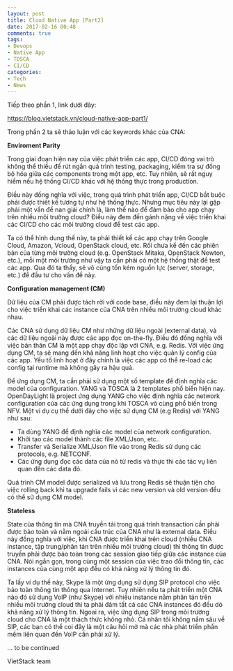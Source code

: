 ```yaml
---
layout: post
title: Cloud Native App [Part2]
date: 2017-02-16 00:48
comments: true
tags:
- Devops
- Native App
- TOSCA
- CI/CD
categories:
- Tech
- News
---
```

Tiếp theo phần 1, link dưới đây:

https://blog.vietstack.vn/cloud-native-app-part1/

Trong phần 2 ta sẽ thảo luận với các keywords khác của CNA:

<strong>Enviroment Parity</strong>

Trong giai đoạn hiện nay của việc phát triển các app, CI/CD đóng vai trò không thể thiếu để rút ngắn quá trình testing, packaging, kiểm tra sự đồng bộ hóa giữa các components trong một app, etc. Tuy nhiên, sẽ rất nguy hiểm nếu hệ thống CI/CD khác với hệ thống thực trong production.

Điều này đồng nghĩa với việc, trong quá trình phát triển app, CI/CD bắt buộc phải được thiết kế tương tự như hệ thống thực. Nhưng mục tiêu này lại gặp phải một vấn đề nan giải chính là, làm thế nào để đảm bảo cho app chạy trên nhiều môi trường cloud? Điều này đem đến gánh nặng về việc triển khai các CI/CD cho các môi trường cloud để test các app.

Ta có thể hình dung thế này, ta phải thiết kế các app chạy trên Google Cloud, Amazon, Vcloud, OpenStack cloud, etc. Rồi chưa kể đến các phiên bản của từng môi trường cloud (e.g. OpenStack Mitaka, OpenStack Newton, etc.), mỗi một môi trường như vậy ta cần phải có một hệ thống thật để test các app. Qua đó ta thấy, sẽ vô cùng tốn kém nguồn lực (server, storage, etc.) để đầu tư cho vấn đề này.

<strong>Configuration management (CM)</strong>

Dữ liệu của CM phải được tách rời với code base, điều này đem lại thuận lợi cho việc triển khai các instance của CNA trên nhiều môi trường cloud khác nhau.

Các CNA sử dụng dữ liệu CM như những dữ liệu ngoài (external data), và các dữ liệu ngoài này được các app đọc on-the-fly. Điều đó đồng nghĩa với việc bản thân CM là một app chạy độc lập với CNA, e.g. Redis. Với việc ứng dụng CM, ta sẽ mang đến khả năng linh hoạt cho việc quản lý config của các app. Yếu tố linh hoạt ở đây chính là việc các app có thể re-load các config tại runtime mà không gây ra hậu quả.

Để ứng dụng CM, ta cần phải sử dụng một số template để định nghĩa các model của configuration. YANG và TOSCA là 2 templates phổ biến hiện nay. OpenDayLight là project ứng dụng YANG cho việc định nghĩa các network configuration của các ứng dụng trong khi TOSCA vô cùng phổ biến trong NFV. Một ví dụ cụ thể dưới đây cho việc sử dụng CM (e.g Redis) với YANG như sau:

<ul>
<li>Ta dùng YANG để định nghĩa các model của network configuration.</li>
<li>Khởi tạo các model thành các file XML/Json, etc..</li>
<li>Transfer và Serialize XML/Json file vào trong Redis sử dụng các protocols, e.g. NETCONF.</li>
<li>Các ứng dụng đọc các data của nó từ redis và thực thi các tác vụ liên quan đến các data đó.</li>
</ul>

<p>Quá trình CM model được serialized và lưu trong Redis sẽ thuận tiện cho việc rolling back khi ta upgrade fails vì các new version và old version đều có thể sử dụng CM model.

<strong>Stateless</strong>

State của thông tin mà CNA truyền tải trong quá trình transaction cần phải được bảo toàn và nằm ngoài cấu trúc của CNA như là external data. Điều này đồng nghĩa với việc, khi CNA được triển khai trên cloud (nhiều CNA instance, tập trung/phân tán trên nhiều môi trường cloud) thì thông tin được truyền phải được bảo toàn trong các session giao tiếp giữa các instance của CNA. Nói ngắn gọn, trong cùng một session của việc trao đổi thông tin, các instances của cùng một app đều có khả năng xử lý thông tin đó.

Ta lấy ví dụ thế này, Skype là một ứng dụng sử dụng SIP protocol cho việc bảo toàn thông tin thông qua Internet. Tuy nhiên nếu ta phát triển một CNA nào đó sử dụng VoIP (như Skype) với nhiều instance nằm phân tán trên nhiều môi trường cloud thì ta phải đảm tất cả các CNA instances đó đều dó khả năng xử lý thông tin. Ngoai ra, việc ứng dụng SIP trong môi trường cloud cho CNA là một thách thức không nhỏ. Cá nhân tôi không nắm sâu về SIP, các bạn có thể coi đây là một câu hỏi mở mà các nhà phát triển phần mềm liên quan đến VoIP cần phải xử lý.

... to be continued

VietStack team
